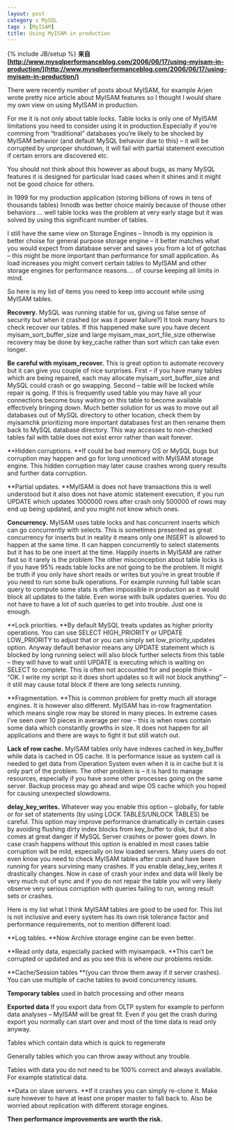 ```yaml
---
layout: post
category : MySQL
tags : [MyISAM]
title: Using MyISAM in production
---
```

{% include JB/setup %}
**来自[http://www.mysqlperformanceblog.com/2006/06/17/using-myisam-in-production/](http://www.mysqlperformanceblog.com/2006/06/17/using-myisam-in-production/)**

There were recently number of posts about MyISAM, for example Arjen wrote pretty nice article about MyISAM features so I thought I would share my own view on using MyISAM in production.

For me it is not only about table locks. Table locks is only one of MyISAM limitations you need to consider using it in production.Especially if you’re comming from “traditional” databases you’re likely to be shocked by MyISAM behavior (and default MySQL behavior due to this) – it will be corrupted by unproper shutdown, it will fail with partial statement execution if certain errors are discovered etc.

You should not think about this however as about bugs, as many MySQL features it is designed for particular load cases when it shines and it might not be good choice for others.

In 1999 for my production application (storing billions of rows in tens of thousands tables) Innodb was better choice mainly because of thouse other behaviors … well table locks was the problem at very early stage but it was solved by using this significant number of tables.

I still have the same view on Storage Engines – Innodb is my oppinion is better choise for general purpose storage engine – it better matches what you would expect from database server and saves you from a lot of gotchas – this might be more important than performance for small application. As load increases you might convert certain tables to MyISAM and other storage engines for performance reasons…. of course keeping all limits in mind.

So here is my list of items you need to keep into account while using MyISAM tables.

**Recovery.** MySQL was running stable for us, giving us false sense of security but when it crashed (or was it power failure?) It took many hours to check recover our tables. If this happened make sure you have decent myisam_sort_buffer_size and large myisam_max_sort_file_size otherwise recovery may be done by key_cache rather than sort which can take even longer.

**Be careful with myisam_recover.** This is great option to automate recovery but it can give you couple of nice surprises. First – if you have many tables which are being repaired, each may allocate myisam_sort_buffer_size and MySQL could crash or go swapping. Second – table will be locked while repair is going. If this is frequently used table you may have all your connections become busy waiting on this table to become available effectively bringing down. Much better solution for us was to move out all databases out of MySQL directory to other location, check them by myisamchk prioritizing more important databases first an then rename them back to MySQL database directory. This way accesses to non-checked tables fail with table does not exist error rather than wait forever.

**Hidden corruptions. **If could be bad memory OS or MySQL bugs but corruption may happen and go for long unnoticed with MyISAM storage engine. This hidden corruption may later cause crashes wrong query results and further data corruption.

**Partial updates. **MyISAM is does not have transactions this is well understood but it also does not have atomic statement execution, if you run UPDATE which updates 1000000 rows after crash only 500000 of rows may end up being updated, and you might not know which ones.

**Concurrency.** MyISAM uses table locks and has concurrent inserts which can go concurrently with selects. This is sometimes presented as great concurrency for inserts but in reality it means only one INSERT is allowed to happen at the same time. It can happen concurrently to select statements but it has to be one insert at the time. Happily inserts in MyISAM are rather fast so it rarely is the problem The other misconception about table locks is if you have 95% reads table locks are not going to be the problem. It might be truth if you only have short reads or writes but you’re in great trouble if you need to run some bulk operations. For example running full table scan query to compute some stats is often impossible in production as it would block all updates to the table. Even worse with bulk updates queries. You do not have to have a lot of such queries to get into trouble. Just one is enough.

**Lock priorities. **By default MySQL treats updates as higher priority operations. You can use SELECT HIGH_PRIORITY or UPDATE LOW_PRIORITY to adjust that or you can simply set low_priority_updates option. Anyway default behavior means any UPDATE statement which is blocked by long running select will also block further selects from this table – they will have to wait until UPDATE is executing which is waiting on SELECT to complete. This is often not accounted for and people think – “OK. I write my script so it does short updates so it will not block anything” – it still may cause total block if there are long selects running.

**Fragmentation. **This is common problem for pretty much all storage engines. It is however also different. MyISAM has in-row fragmentation which means single row may be stored in many pieces. In extreme cases I’ve seen over 10 pieces in average per row – this is when rows contain some data which constantly growths in size. It does not happen for all applications and there are ways to fight it but still watch out.

**Lack of row cache.** MyISAM tables only have indexes cached in key_buffer while data is cached in OS cache. It is performance issue as system call is needed to get data from Operation System even when it is in cache but it is only part of the problem. The other problem is – it is hard to manage resources, especially if you have some other processes going on the same server. Backup process may go ahead and wipe OS cache which you hoped for causing unexpected slowdowns.

**delay_key_writes.** Whatever way you enable this option – globally, for table or for set of statements (by using LOCK TABLES/UNLOCK TABLES) be careful. This option may improve performance dramatically in certain cases by avoiding flushing dirty index blocks from key_buffer to disk, but it also comes at great danger if MySQL Server crashes or power goes down. In case crash happens without this option is enabled in most cases table corruption will be mild, especially on low loaded servers. Many users do not even know you need to check MyISAM tables after crash and have been running for years survining many crashes. If you enable delay_key_writes it drastically changes. Now in case of crash your index and data will likely be very much out of sync and if you do not repair the table you will very likely observe very serious corruption with queries failing to run, wrong result sets or crashes.

Here is my list what I think MyISAM tables are good to be used for. This list is not inclusive and every system has its own risk tolerance factor and performance requirements, not to mention different load:

**Log tables. **Now Archive storage engine can be even better.

**Read only data, especially packed with myisampack. **This can’t be corrupted or updated and as you see this is where our problems reside.

**Cache/Session tables **(you can throw them away if it server crashes). You can use multiple of cache tables to avoid concurrency issues.

**Temporary tables** used in batch processing and other means

**Exported data** If you export data from OLTP system for example to perform data analyses – MyISAM will be great fit. Even if you get the crash during export you normally can start over and most of the time data is read only anyway.

Tables which contain data which is quick to regenerate

Generally tables which you can throw away without any trouble.

Tables with data you do not need to be 100% correct and always available. For example statistical data.

**Data on slave servers. **If it crashes you can simply re-clone it. Make sure however to have at least one proper master to fall back to. Also be worried about replication with different storage engines.

**Then performance improvements are worth the risk.**